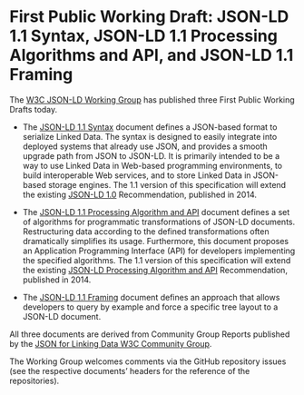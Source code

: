 # First Public Working Draft: JSON-LD 1.1 Syntax, JSON-LD 1.1 Processing Algorithms and API, and JSON-LD 1.1 Framing

The [W3C JSON-LD Working Group](https://www.w3.org/2018/json-ld-wg/) has published three First Public Working Drafts today.

* The [JSON-LD 1.1 Syntax](https://www.w3.org/TR/2018/WD-json-ld11-20180911/) document defines a JSON-based format to serialize Linked Data. The syntax is designed to easily integrate into deployed systems that already use JSON, and provides a smooth upgrade path from JSON to JSON-LD. It is primarily intended to be a way to use Linked Data in Web-based programming environments, to build interoperable Web services, and to store Linked Data in JSON-based storage engines. The 1.1 version of this specification will extend the existing [JSON-LD 1.0](http://www.w3.org/TR/2014/REC-json-ld-20140116/) Recommendation, published in 2014.

* The [JSON-LD 1.1 Processing Algorithm and API](https://www.w3.org/TR/2018/WD-json-ld11-api-20180911/) document defines a set of algorithms for programmatic transformations of JSON-LD documents. Restructuring data according to the defined transformations often dramatically simplifies its usage. Furthermore, this document proposes an Application Programming Interface (API) for developers implementing the specified algorithms. The 1.1 version of this specification will extend the existing [JSON-LD Processing Algorithm and API](http://www.w3.org/TR/2014/REC-json-ld-api-20140116/) Recommendation, published in 2014.

* The [JSON-LD 1.1 Framing](https://www.w3.org/TR/2018/WD-json-ld11-framing-20180911/) document defines an approach that allows developers to query by example and force a specific tree layout to a JSON-LD document.

All three documents are derived from Community Group Reports published by the [JSON for Linking Data W3C Community Group](https://www.w3.org/community/json-ld/).

The Working Group welcomes comments via the GitHub repository issues (see the respective documents’ headers for the reference of the repositories).
